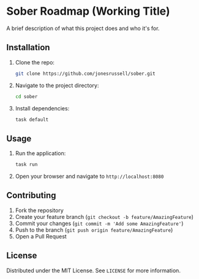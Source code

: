 # Sober Roadmap (Working Title)

A brief description of what this project does and who it's for.

## Installation

1. Clone the repo:
	```sh
	git clone https://github.com/jonesrussell/sober.git
	```
2. Navigate to the project directory:
	```sh
	cd sober
	```
3. Install dependencies:
	```sh
    task default
	```

## Usage

1. Run the application:
	```sh
	task run
	```
2. Open your browser and navigate to `http://localhost:8080`

## Contributing

1. Fork the repository
2. Create your feature branch (`git checkout -b feature/AmazingFeature`)
3. Commit your changes (`git commit -m 'Add some AmazingFeature'`)
4. Push to the branch (`git push origin feature/AmazingFeature`)
5. Open a Pull Request

## License

Distributed under the MIT License. See `LICENSE` for more information.